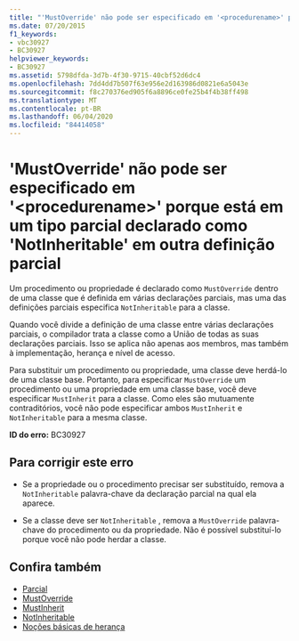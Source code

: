 ```yaml
---
title: "'MustOverride' não pode ser especificado em '<procedurename>' porque está em um tipo parcial declarado como 'NotInheritable' em outra definição parcial"
ms.date: 07/20/2015
f1_keywords:
- vbc30927
- BC30927
helpviewer_keywords:
- BC30927
ms.assetid: 5798dfda-3d7b-4f30-9715-40cbf52d6dc4
ms.openlocfilehash: 7dd4dd7b507f63e956e2d163986d0821e6a5043e
ms.sourcegitcommit: f8c270376ed905f6a8896ce0fe25b4f4b38ff498
ms.translationtype: MT
ms.contentlocale: pt-BR
ms.lasthandoff: 06/04/2020
ms.locfileid: "84414058"
---
```

# <a name="mustoverride-cannot-be-specified-on-procedurename-because-it-is-in-a-partial-type-that-is-declared-notinheritable-in-another-partial-definition"></a>'MustOverride' não pode ser especificado em '\<procedurename>' porque está em um tipo parcial declarado como 'NotInheritable' em outra definição parcial
Um procedimento ou propriedade é declarado como `MustOverride` dentro de uma classe que é definida em várias declarações parciais, mas uma das definições parciais especifica `NotInheritable` para a classe.  
  
 Quando você divide a definição de uma classe entre várias declarações parciais, o compilador trata a classe como a União de todas as suas declarações parciais. Isso se aplica não apenas aos membros, mas também à implementação, herança e nível de acesso.  
  
 Para substituir um procedimento ou propriedade, uma classe deve herdá-lo de uma classe base. Portanto, para especificar `MustOverride` um procedimento ou uma propriedade em uma classe base, você deve especificar `MustInherit` para a classe. Como eles são mutuamente contraditórios, você não pode especificar ambos `MustInherit` e `NotInheritable` para a mesma classe.  
  
 **ID do erro:** BC30927  
  
## <a name="to-correct-this-error"></a>Para corrigir este erro  
  
- Se a propriedade ou o procedimento precisar ser substituído, remova a `NotInheritable` palavra-chave da declaração parcial na qual ela aparece.  
  
- Se a classe deve ser `NotInheritable` , remova a `MustOverride` palavra-chave do procedimento ou da propriedade. Não é possível substituí-lo porque você não pode herdar a classe.  
  
## <a name="see-also"></a>Confira também

- [Parcial](../language-reference/modifiers/partial.md)
- [MustOverride](../language-reference/modifiers/mustoverride.md)
- [MustInherit](../language-reference/modifiers/mustinherit.md)
- [NotInheritable](../language-reference/modifiers/notinheritable.md)
- [Noções básicas de herança](../programming-guide/language-features/objects-and-classes/inheritance-basics.md)
